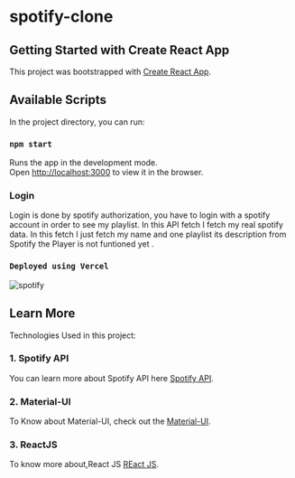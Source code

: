 
# spotify-clone

## Getting Started with Create React App

This project was bootstrapped with [Create React App](https://github.com/facebook/create-react-app).

## Available Scripts

In the project directory, you can run:

### `npm start`

Runs the app in the development mode.\
Open [http://localhost:3000](http://localhost:3000) to view it in the browser.

### Login 
Login is done by spotify authorization, you have to login with a spotify account in order to see my playlist.
In this API fetch I fetch my real spotify data. In this fetch I just fetch my name and one playlist its description from Spotify the Player is not funtioned yet .





### `Deployed using Vercel`

![spotify](https://user-images.githubusercontent.com/20128950/133791038-5b6a3a9a-b6e4-4498-8cd7-1f0bb54dd6bf.png)






## Learn More
Technologies Used in this project:
 ### 1. Spotify API
 You can learn more about Spotify API here [Spotify API](https://developer.spotify.com/documentation/).

### 2. Material-UI
To Know about Material-UI, check out the [Material-UI](https://material-ui.com/components/material-icons/).

### 3. ReactJS 
To know more about,React JS [REact JS](https://reactjs.org/).


